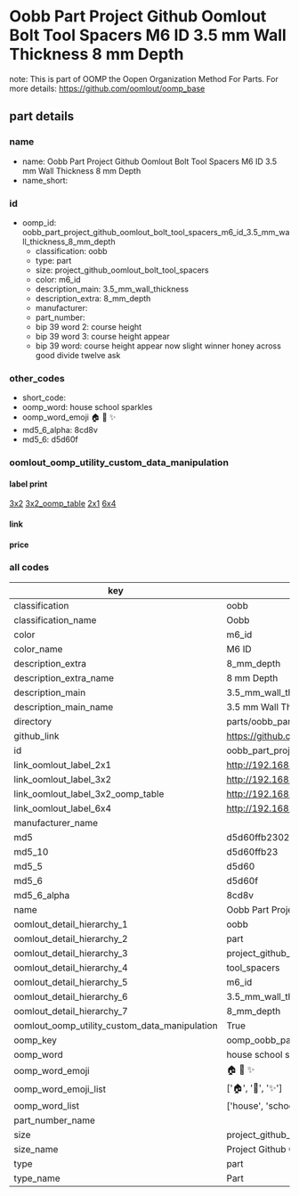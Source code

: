 # Oobb Part Project Github Oomlout Bolt Tool Spacers M6 ID 3.5 mm Wall Thickness 8 mm Depth  

note: This is part of OOMP the Oopen Organization Method For Parts. For more details: https://github.com/oomlout/oomp_base

##  part details
  







### name
* name: Oobb Part Project Github Oomlout Bolt Tool Spacers M6 ID 3.5 mm Wall Thickness 8 mm Depth
* name_short: 
### id
* oomp_id: oobb_part_project_github_oomlout_bolt_tool_spacers_m6_id_3.5_mm_wall_thickness_8_mm_depth
  * classification: oobb
  * type: part
  * size: project_github_oomlout_bolt_tool_spacers
  * color: m6_id
  * description_main: 3.5_mm_wall_thickness
  * description_extra: 8_mm_depth
  * manufacturer: 
  * part_number: 
  * bip 39 word 2: course height
  * bip 39 word 3: course height appear
  * bip 39 word: course height appear now slight winner honey across good divide twelve ask

### other_codes
* short_code: 
* oomp_word: house school sparkles
* oomp_word_emoji :house: :school: :sparkles:
* md5_6_alpha: 8cd8v
* md5_6: d5d60f






### oomlout_oomp_utility_custom_data_manipulation
#### label print
[3x2](http://192.168.1.245:1112/?label=oomp%208cd8v)
[3x2_oomp_table](http://192.168.1.108:1112/?label=oomp%208cd8v)
[2x1](http://192.168.1.242:1112/?label=oomp%208cd8v)
[6x4](http://192.168.1.55:1112/?label=oomp%208cd8v)    

#### link

                              

#### price







### all codes 
| key | value |  
| --- | --- |  
| classification | oobb |  
| classification_name | Oobb |  
| color | m6_id |  
| color_name | M6 ID |  
| description_extra | 8_mm_depth |  
| description_extra_name | 8 mm Depth |  
| description_main | 3.5_mm_wall_thickness |  
| description_main_name | 3.5 mm Wall Thickness |  
| directory | parts/oobb_part_project_github_oomlout_bolt_tool_spacers_m6_id_3.5_mm_wall_thickness_8_mm_depth |  
| github_link | https://github.com/oomlout/oomlout_oomp_part_src/tree/main/parts/oobb_part_project_github_oomlout_bolt_tool_spacers_m6_id_3.5_mm_wall_thickness_8_mm_depth |  
| id | oobb_part_project_github_oomlout_bolt_tool_spacers_m6_id_3.5_mm_wall_thickness_8_mm_depth |  
| link_oomlout_label_2x1 | http://192.168.1.242:1112/?label=oomp%208cd8v |  
| link_oomlout_label_3x2 | http://192.168.1.245:1112/?label=oomp%208cd8v |  
| link_oomlout_label_3x2_oomp_table | http://192.168.1.108:1112/?label=oomp%208cd8v |  
| link_oomlout_label_6x4 | http://192.168.1.55:1112/?label=oomp%208cd8v |  
| manufacturer_name |  |  
| md5 | d5d60ffb23024da7efe5d972151aa98a |  
| md5_10 | d5d60ffb23 |  
| md5_5 | d5d60 |  
| md5_6 | d5d60f |  
| md5_6_alpha | 8cd8v |  
| name | Oobb Part Project Github Oomlout Bolt Tool Spacers M6 ID 3.5 mm Wall Thickness 8 mm Depth |  
| oomlout_detail_hierarchy_1 | oobb |  
| oomlout_detail_hierarchy_2 | part |  
| oomlout_detail_hierarchy_3 | project_github_bolt |  
| oomlout_detail_hierarchy_4 | tool_spacers |  
| oomlout_detail_hierarchy_5 | m6_id |  
| oomlout_detail_hierarchy_6 | 3.5_mm_wall_thickness |  
| oomlout_detail_hierarchy_7 | 8_mm_depth |  
| oomlout_oomp_utility_custom_data_manipulation | True |  
| oomp_key | oomp_oobb_part_project_github_oomlout_bolt_tool_spacers_m6_id_3.5_mm_wall_thickness_8_mm_depth |  
| oomp_word | house school sparkles |  
| oomp_word_emoji | :house: :school: :sparkles: |  
| oomp_word_emoji_list | [':house:', ':school:', ':sparkles:'] |  
| oomp_word_list | ['house', 'school', 'sparkles'] |  
| part_number_name |  |  
| size | project_github_oomlout_bolt_tool_spacers |  
| size_name | Project Github Oomlout Bolt Tool Spacers |  
| type | part |  
| type_name | Part |  
